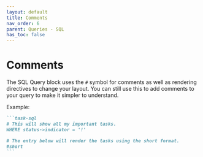 ```yaml
---
layout: default
title: Comments
nav_order: 6
parent: Queries - SQL
has_toc: false
---
```


# Comments

The SQL Query block uses the `#` symbol for comments as well as rendering directives to change your layout. You can still use this to add comments to your query to make it simpler to understand.

Example:

````markdown
```task-sql
# This will show all my important tasks.
WHERE status->indicator = '!'

# The entry below will render the tasks using the short format.
#short
```
````
